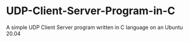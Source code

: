 # UDP-Client-Server-Program-in-C
A simple UDP Client Server program written in C language on an Ubuntu 20.04
